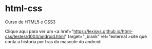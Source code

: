 # html-css
Curso de HTML5 e CSS3

Clique aqui para ver um <a href="https://lexisys.github.io/html-css/testes/d004/android.html"  target="_blank" rel="external >site que conta a historia por tras do mascote do android</a>
